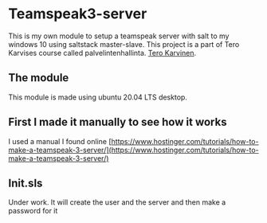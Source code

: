 # Teamspeak3-server
This is my own module to setup a teamspeak server with salt to my windows 10 using saltstack master-slave. This project is a part of Tero Karvises course called palvelintenhallinta. [Tero Karvinen](https://terokarvinen.com/).

## The module
This module is made using ubuntu 20.04 LTS desktop.
## First I made it manually to see how it works
I used a manual I found online [https://www.hostinger.com/tutorials/how-to-make-a-teamspeak-3-server/](https://www.hostinger.com/tutorials/how-to-make-a-teamspeak-3-server/)
## Init.sls
Under work. It will create the user and the server and then make a password for it
